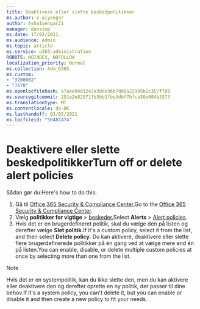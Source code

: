 ```yaml
---
title: Deaktivere eller slette beskedpolitikker
ms.author: v-aiyengar
author: AshaIyengar21
manager: dansimp
ms.date: 17/02/2021
ms.audience: Admin
ms.topic: article
ms.service: o365-administration
ROBOTS: NOINDEX, NOFOLLOW
localization_priority: Normal
ms.collection: Adm_O365
ms.custom:
- "3200002"
- "7670"
ms.openlocfilehash: a7aee94d3242a30de36b7d08a22995b1c357f708
ms.sourcegitcommit: 251e2e82571fb3bb1fbe3dbf7bfca30e004b3373
ms.translationtype: MT
ms.contentlocale: da-DK
ms.lasthandoff: 03/05/2021
ms.locfileid: "50481474"
---
```

# <a name="turn-off-or-delete-alert-policies"></a><span data-ttu-id="dea25-102">Deaktivere eller slette beskedpolitikker</span><span class="sxs-lookup"><span data-stu-id="dea25-102">Turn off or delete alert policies</span></span>

<span data-ttu-id="dea25-103">Sådan gør du:</span><span class="sxs-lookup"><span data-stu-id="dea25-103">Here's how to do this:</span></span>

1. <span data-ttu-id="dea25-104">Gå til [Office 365 Security & Compliance Center.](https://go.microsoft.com/fwlink/p/?linkid=2077143)</span><span class="sxs-lookup"><span data-stu-id="dea25-104">Go to the [Office 365 Security & Compliance Center](https://go.microsoft.com/fwlink/p/?linkid=2077143).</span></span>
1. <span data-ttu-id="dea25-105">Vælg **politikker for vigtige**  >  [beskeder.](https://go.microsoft.com/fwlink/?linkid=2103208)</span><span class="sxs-lookup"><span data-stu-id="dea25-105">Select **Alerts** > [Alert policies](https://go.microsoft.com/fwlink/?linkid=2103208).</span></span>
1. <span data-ttu-id="dea25-106">Hvis det er en brugerdefineret politik, skal du vælge den på listen og derefter vælge **Slet politik.**</span><span class="sxs-lookup"><span data-stu-id="dea25-106">If it's a custom policy, select it from the list, and then select **Delete policy**.</span></span> <span data-ttu-id="dea25-107">Du kan aktivere, deaktivere eller slette flere brugerdefinerede politikker på én gang ved at vælge mere end én på listen.</span><span class="sxs-lookup"><span data-stu-id="dea25-107">You can enable, disable, or delete multiple custom policies at once by selecting more than one from the list.</span></span>

> [!NOTE]
> <span data-ttu-id="dea25-108">Hvis det er en systempolitik, kan du ikke slette den, men du kan aktivere eller deaktivere den og derefter oprette en ny politik, der passer til dine behov.</span><span class="sxs-lookup"><span data-stu-id="dea25-108">If it's a system policy, you can't delete it, but you can enable or disable it and then create a new policy to fit your needs.</span></span>
